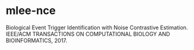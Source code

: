 # mlee-nce
Biological Event Trigger Identification with Noise Contrastive Estimation. IEEE/ACM TRANSACTIONS ON COMPUTATIONAL BIOLOGY AND BIOINFORMATICS, 2017.

